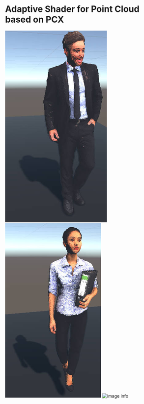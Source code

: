 Adaptive Shader for Point Cloud based on PCX
=============================================

![image info](./DEMO/Dennis.jpg)
![image info](./DEMO/Mei.jpg)
![image info](./DEMO/Dance.gif)

